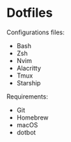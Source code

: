 # Dotfiles

Configurations files:
- Bash
- Zsh
- Nvim
- Alacritty
- Tmux
- Starship

Requirements:
- Git
- Homebrew
- macOS
- dotbot
